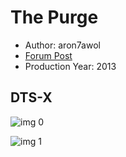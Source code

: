 # The Purge

* Author: aron7awol
* [Forum Post](https://www.avsforum.com/threads/bass-eq-for-filtered-movies.2995212/post-56830104)
* Production Year: 2013

## DTS-X

![img 0](https://fanart.tv/fanart/movies/158015/moviethumb/the-purge-57a03488521d0.jpg)

![img 1](https://i.imgur.com/BsSOKa5.png)

